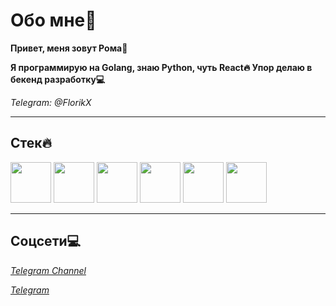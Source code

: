 # Обо мне🚀

**Привет, меня зовут Рома👋** 

**Я программирую на Golang, знаю Python, чуть React🔥 Упор делаю в бекенд разработку💻**

*Telegram: @FlorikX*

---
## Стек🔥

<img src="https://cdn.worldvectorlogo.com/logos/go-logo-1.svg" height="65"/>  <img src="https://images.icon-icons.com/2699/PNG/512/python_logo_icon_168886.png" height="65"/>  <img src="https://upload.wikimedia.org/wikipedia/commons/thumb/2/29/Postgresql_elephant.svg/1200px-Postgresql_elephant.svg.png" height="65"/>  <img src="https://avatars.githubusercontent.com/u/33784865?v=4" height="65"/>  <img src="https://img.icons8.com/fluent/512/docker.png" height="65"/>  <img src="https://git-scm.com/images/logos/downloads/Git-Icon-1788C.png" height="65"/>  

---

## Соцсети💻

*[Telegram Channel](https://t.me/florik_prog_it)* 

*[Telegram](https://t.me/FlorikX)* 
